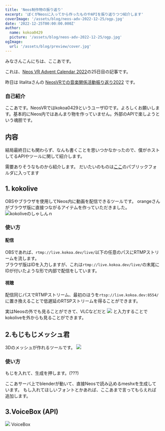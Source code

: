 ```yaml
---
title: 'Neos制作物の振り返り'
excerpt: 'ぼくがNeosに入ってから作ったものやAPIを振り返りつつ紹介します'
coverImage: '/assets/blog/neos-adv-2022-12-25/ogp.jpg'
date: '2022-12-25T00:00:00.000Z'
author:
  name: kokoa0429
  picture: '/assets/blog/neos-adv-2022-12-25/ogp.jpg'
ogImage:
  url: '/assets/blog/preview/cover.jpg'
---
```


みなさんこんにちは、ここあです。

これは、[Neos VR Advent Calendar 2022](https://adventar.org/calendars/7623)の25日目の記事です。

昨日は litalitaさんの [NeosVRでの音楽関係活動振り返り2022](https://note.com/litalita9764/n/nf5f9e3fc6c99) です。

### 自己紹介
ここあです。NeosVRではkokoa0429というユーザIDです。よろしくお願いします。基本的にNeos内ではあんまり物を作っていません。外部のAPIで楽しようという魂胆です。

## 内容
結局最終日にも関わらず、なんも書くことを思いつかなかったので、僕がホストしてるAPIやツールに関して紹介します。

需要ありそうなものから紹介します。
だいたいのものは[ここ](https://util.neos.love/inventory/v1/viewer/U-kokoa0429/Inventory/kokoa%20public)のパブリックフォルダに入ってます

## 1. kokolive
OBSやブラウザを使用してNeos内に動画を配信できるツールです。
orangeさんがブラウザ版に直接つながるアイテムを作っていただきました。
![kokoliveのしゃしんｎ](https://i.imgur.com/BUZM4Ny.png)

### 使い方
#### 配信
OBSであれば、`rtmp://live.kokoa.dev/live/`以下の任意のパスにRTMPストリームを流します。  
ブラウザ版はIDを入力しますが、これは`rtmp://live.kokoa.dev/live/`の末尾にIDが付いたような形で内部で配信をしています。

#### 視聴
配信同じパスでRTMPストリーム、最初のほうを`rtsp://live.kokoa.dev:8554/`に置き換えることで低遅延のRTSPストリームを得ることができます。

実はNeosの外でも見ることができて、VLCなどだと
![](https://i.imgur.com/Di24DY6.png)
と入力することでkokoliveを外からも見ることができます。

## 2.もじもじメッシュ君
3Dのメッシュが作れるツールです。
![](https://i.imgur.com/QncWej2.png)
### 使い方
もじを入れて、生成を押します。(???)

ここあサーバ上でblenderが動いて、直接Neosで読み込めるmeshxを生成しています。
もし入れてほしいフォントとかあれば、ここあまで言ってもらえれば追加します。

## 3.VoiceBox (API)
![](https://i.imgur.com/oaLsabi.png)
VoiceBox


